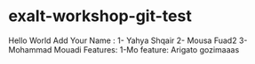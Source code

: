 # exalt-workshop-git-test
Hello World
Add Your Name : 
1- Yahya Shqair 
2- Mousa Fuad2
3-Mohammad Mouadi
Features:
1-Mo feature: Arigato gozimaaas

